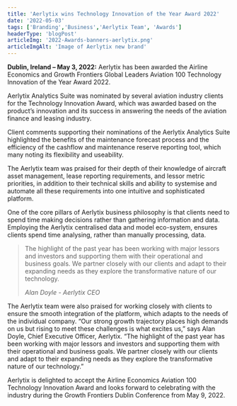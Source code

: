 ```yaml
---
title: 'Aerlytix wins Technology Innovation of the Year Award 2022'
date: '2022-05-03'
tags: ['Branding','Business','Aerlytix Team', 'Awards']
headerType: 'blogPost'
articleImg: '2022-Awards-banners-aerlytix.png'
articleImgAlt: 'Image of Aerlytix new brand'
---
```


**Dublin, Ireland – May 3, 2022:** Aerlytix has been awarded the Airline Economics and Growth Frontiers Global Leaders Aviation 100 Technology Innovation of the Year Award 2022.

Aerlytix Analytics Suite was nominated by several aviation industry clients for the Technology Innovation Award, which was awarded based on the product’s innovation and its success in answering the needs of the aviation finance and leasing industry.

Client comments supporting their nominations of the Aerlytix Analytics Suite highlighted the benefits of the maintenance forecast process and the efficiency of the cashflow and maintenance reserve reporting tool, which many noting its flexibility and useability.

The Aerlytix team was praised for their depth of their knowledge of aircraft asset management, lease reporting requirements, and lessor metric priorities, in addition to their technical skills and ability to systemise and automate all these requirements into one intuitive and sophisticated platform.

One of the core pillars of Aerlytix business philosophy is that clients need to spend time making decisions rather than gathering information and data. Employing the Aerlytix centralised data and model eco-system, ensures clients spend time analysing, rather than manually processing, data.

> The highlight of the past year has been working with major lessors and investors and supporting them with their operational and business goals. We partner closely with our clients and adapt to their expanding needs as they explore the transformative nature of our technology.
>
> <cite>Alan Doyle - Aerlytix CEO</cite>

The Aerlytix team were also praised for working closely with clients to ensure the smooth integration of the platform, which adapts to the needs of the individual company. “Our strong growth trajectory places high demands on us but rising to meet these challenges is what excites us,” says Alan Doyle, Chief Executive Officer, Aerlytix. “The highlight of the past year has been working with major lessors and investors and supporting them with their operational and business goals. We partner closely with our clients and adapt to their expanding needs as they explore the transformative nature of our technology.”

Aerlytix is delighted to accept the Airline Economics Aviation 100 Technology Innovation Award and looks forward to celebrating with the industry during the Growth Frontiers Dublin Conference from May 9, 2022.